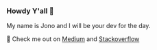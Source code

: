 ### Howdy Y'all 👋


My name is Jono and I will be your dev for the day.


🔭 Check me out on [Medium](https://medium.com/@jonoirwin) and [Stackoverflow](https://stackoverflow.com/users/2804256)
